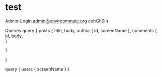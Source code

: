 <h1>test</h1>

Admin-Login
  admin@enviroommate.org
  cohGh0in

Queries
  query {
    posts {
      title,
      body,
      author {
        id,
        screenName
      },
      comments {
        id,
        body,      
      }
      
    }
  }

  query {
    users {
      screenName
    }
  }

